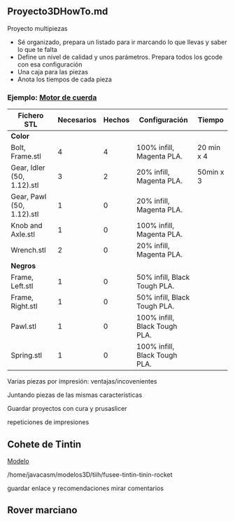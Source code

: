 ## Proyecto3DHowTo.md

Proyecto multipiezas

* Sé organizado, prepara un listado para ir marcando lo que llevas y saber lo que te falta
* Define un nivel de calidad y unos parámetros. Prepara todos los gcode con esa configuración
* Una caja para las piezas
* Anota los tiempos de cada pieza


### Ejemplo: [Motor de cuerda](https://www.instructables.com/id/PLA-Spring-Motor-Demonstrator-2/)


|Fichero STL|Necesarios|Hechos|Configuración|Tiempo
|---|---|---|---|---
| **Color**|
|Bolt, Frame.stl|4|4|100% infill, Magenta PLA.|20 min x 4
|Gear, Idler (50, 1.12).stl|3|2|20% infill, Magenta PLA.|50min x 3
|Gear, Pawl (50, 1.12).stl|1|0| 20% infill, Magenta PLA.
|Knob and Axle.stl|1|0| 100% infill, Magenta PLA.
|Wrench.stl|2|0| 20% infill, Magenta PLA.
| **Negros**|
|Frame, Left.stl|1|0| 50% infill, Black Tough PLA.
|Frame, Right.stl|1|0| 50% infill, Black Tough PLA.
|Pawl.stl|1|0| 100% infill, Black Tough PLA.
|Spring.stl|1|0| 100% infill, Black Tough PLA.

Varias piezas por impresión: ventajas/incovenientes

Juntando piezas de las mismas características 
  

Guardar proyectos con cura y prusaslicer

repeticiones de impresiones 


## Cohete de Tintin

[Modelo](https://cults3d.com/fr/mod%C3%A8le-3d/jeu/fusee-tintin-tinin-rocket)

/home/javacasm/modelos3D/tiih/fusee-tintin-tinin-rocket

guardar enlace y recomendaciones 
mirar comentarios

## Rover marciano


